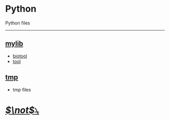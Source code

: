 <!--
 * @Date: 2020-10-02 20:40:15
 * @LastEditors: Hwrn
 * @LastEditTime: 2020-10-03 18:38:41
 * @FilePath: /HScripts/Python/README.md
 * @Description:
-->
Python
===
Python files

---
## [mylib](mylib/__init__.py)
- [biotool](mylib/biotool/__init__.py)
- [tool](mylib/tool/__init__.py)

## [tmp](tmp/__init__.py)
- tmp files


# [***$\not$<!-- @Hwrn -->*~~`\`~~**](../README.md)
